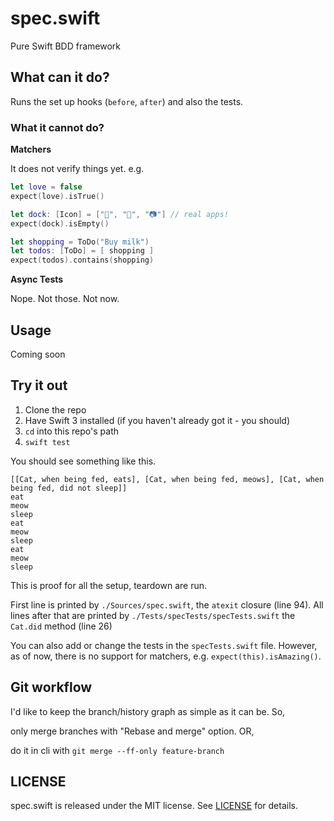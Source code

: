 # spec.swift

Pure Swift BDD framework

## What can it do?

Runs the set up hooks (`before`, `after`) and also the tests.

### What it cannot do?

**Matchers**

It does not verify things yet. e.g.

```swift
let love = false
expect(love).isTrue()

let dock: [Icon] = ["📔", "🎵", "📷"] // real apps!
expect(dock).isEmpty()

let shopping = ToDo("Buy milk")
let todos: [ToDo] = [ shopping ]
expect(todos).contains(shopping)
```

**Async Tests**

Nope. Not those. Not now.

## Usage

Coming soon

## Try it out

1. Clone the repo
2. Have Swift 3 installed (if you haven't already got it - you should)
3. `cd` into this repo's path
4. `swift test`

You should see something like this.

```
[[Cat, when being fed, eats], [Cat, when being fed, meows], [Cat, when being fed, did not sleep]]
eat
meow
sleep
eat
meow
sleep
eat
meow
sleep
```

This is proof for all the setup, teardown are run.

First line is printed by `./Sources/spec.swift`, the `atexit` closure (line 94).
All lines after that are printed by `./Tests/specTests/specTests.swift` the
`Cat.did` method (line 26)

You can also add or change the tests in the `specTests.swift` file. However, as
of now, there is no support for matchers, e.g. `expect(this).isAmazing()`.

## Git workflow

I'd like to keep the branch/history graph as simple as it can be. So,

only merge branches with "Rebase and merge" option. OR,

do it in cli with `git merge --ff-only feature-branch`

## LICENSE

spec.swift is released under the MIT license. See [LICENSE](LICENSE) for details.
